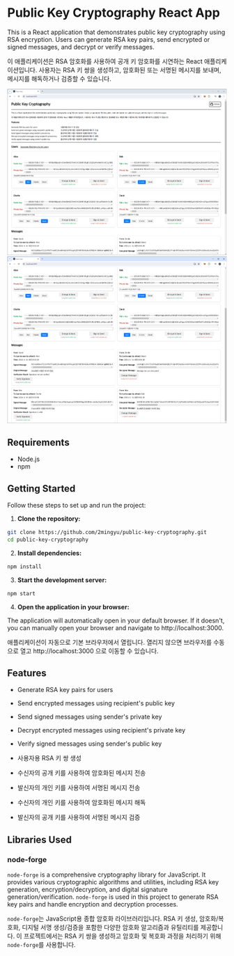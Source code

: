 # Public Key Cryptography React App

This is a React application that demonstrates public key cryptography using RSA encryption. Users can generate RSA key pairs, send encrypted or signed messages, and decrypt or verify messages.

이 애플리케이션은 RSA 암호화를 사용하여 공개 키 암호화를 시연하는 React 애플리케이션입니다. 사용자는 RSA 키 쌍을 생성하고, 암호화된 또는 서명된 메시지를 보내며, 메시지를 해독하거나 검증할 수 있습니다.

<img src="./images/Image1.png">
<img src="./images/Image2.png">

## Requirements

- Node.js
- npm

## Getting Started

Follow these steps to set up and run the project:

1. **Clone the repository:**
  ```sh
  git clone https://github.com/2mingyu/public-key-cryptography.git
  cd public-key-cryptography
  ```
2. **Install dependencies:**
  ```sh
  npm install
  ```
3. **Start the development server:**
  ```sh
  npm start
  ```
4. **Open the application in your browser:**

The application will automatically open in your default browser. If it doesn't, you can manually open your browser and navigate to http://localhost:3000.

애플리케이션이 자동으로 기본 브라우저에서 열립니다. 열리지 않으면 브라우저를 수동으로 열고 http://localhost:3000 으로 이동할 수 있습니다.

## Features

- Generate RSA key pairs for users

- Send encrypted messages using recipient's public key

- Send signed messages using sender's private key

- Decrypt encrypted messages using recipient's private key

- Verify signed messages using sender's public key

- 사용자용 RSA 키 쌍 생성

- 수신자의 공개 키를 사용하여 암호화된 메시지 전송

- 발신자의 개인 키를 사용하여 서명된 메시지 전송

- 수신자의 개인 키를 사용하여 암호화된 메시지 해독

- 발신자의 공개 키를 사용하여 서명된 메시지 검증

## Libraries Used

### node-forge

`node-forge` is a comprehensive cryptography library for JavaScript. It provides various cryptographic algorithms and utilities, including RSA key generation, encryption/decryption, and digital signature generation/verification. `node-forge` is used in this project to generate RSA key pairs and handle encryption and decryption processes.

`node-forge`는 JavaScript용 종합 암호화 라이브러리입니다. RSA 키 생성, 암호화/복호화, 디지털 서명 생성/검증을 포함한 다양한 암호화 알고리즘과 유틸리티를 제공합니다. 이 프로젝트에서는 RSA 키 쌍을 생성하고 암호화 및 복호화 과정을 처리하기 위해 `node-forge`를 사용합니다.